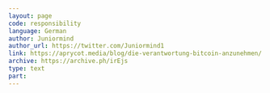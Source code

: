 ```yaml
---
layout: page
code: responsibility
language: German
author: Juniormind
author_url: https://twitter.com/Juniormind1
link: https://aprycot.media/blog/die-verantwortung-bitcoin-anzunehmen/
archive: https://archive.ph/irEjs
type: text
part: 
---
```

